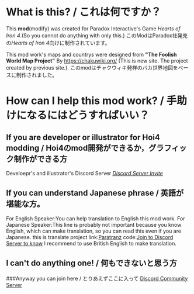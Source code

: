 # What is this? / これは何ですか？
This **mod**(modify) was created for Paradox Interactive's Game *Hearts of Iron 4*.(So you cannot do anything with only this.)
このModはParadox社発売の*Hearts of Iron 4*向けに制作されています。

This mod work's maps and countrys were designed from **"The Foolish World Map Project"** By https://chakuwiki.org/ (This is new site. The project created by previous site.).
このmodはチャクウィキ発祥のバカ世界地図をベースに制作されました。

# How can I help this mod work? / 手助けになるにはどうすればいい？
## If you are developer or illustrator for Hoi4 modding / Hoi4のmod開発ができるか，グラフィック制作ができる方
Develoepr's and illustrator's Discord Server
*[Discord Server Invite](https://discord.gg/nNYQGeePpR)*

## If you can understand Japanese phrase / 英語が堪能な方。
For English Speaker:You can help translation to English this mod work.
For Japanese Speaker:This line is probably not important because you know English, which can make translation, so you can read this even if you are Japanese.
this is translate project link:[Paratranz](https://paratranz.cn/projects/9454)
code:[Join to Discord Server to know](https://discord.gg/nNYQGeePpR)
I recommend to use British English to make translation.

## I can't do anything one! / 何もできないと思う方
###Anyway you can join here / とりあえずここに入って
[Discord Community Server](https://discord.com/invite/dykkFfVEp8)
